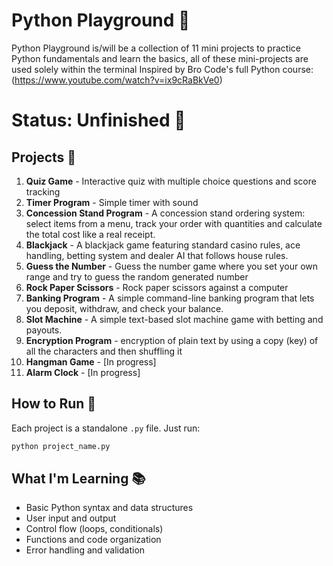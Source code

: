 # Python Playground 🐍

Python Playground is/will be a collection of 11 mini projects to practice Python fundamentals and learn the basics, all of these mini-projects are used solely within the terminal
Inspired by Bro Code's full Python course: (https://www.youtube.com/watch?v=ix9cRaBkVe0)

# Status: Unfinished 🚧

## Projects 📁

1. **Quiz Game** - Interactive quiz with multiple choice questions and score tracking
2. **Timer Program** - Simple timer with sound 
3. **Concession Stand Program** - A concession stand ordering system: select items from a menu, track your order with quantities and calculate the total cost like a real receipt.
4. **Blackjack** - A blackjack game featuring standard casino rules, ace handling, betting system and dealer AI that follows house rules.
5. **Guess the Number** - Guess the number game where you set your own range and try to guess the random generated number
6. **Rock Paper Scissors** - Rock paper scissors against a computer
8. **Banking Program** - A simple command-line banking program that lets you deposit, withdraw, and check your balance.
9. **Slot Machine** - A simple text-based slot machine game with betting and payouts.
10. **Encryption Program** - encryption of plain text by using a copy (key) of all the characters and then shuffling it
11. **Hangman Game** - [In progress]
12. **Alarm Clock** - [In progress]

## How to Run 🚀

Each project is a standalone `.py` file. Just run:
```bash
python project_name.py
```

## What I'm Learning 📚

- Basic Python syntax and data structures
- User input and output
- Control flow (loops, conditionals)
- Functions and code organization
- Error handling and validation
